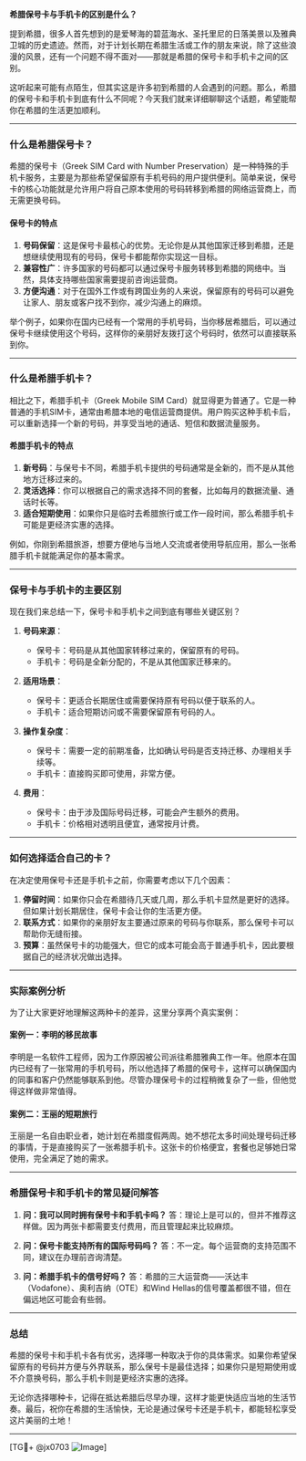 **希腊保号卡与手机卡的区别是什么？**

提到希腊，很多人首先想到的是爱琴海的碧蓝海水、圣托里尼的日落美景以及雅典卫城的历史遗迹。然而，对于计划长期在希腊生活或工作的朋友来说，除了这些浪漫的风景，还有一个问题不得不面对——那就是希腊的保号卡和手机卡之间的区别。

这听起来可能有点陌生，但其实这是许多初到希腊的人会遇到的问题。那么，希腊的保号卡和手机卡到底有什么不同呢？今天我们就来详细聊聊这个话题，希望能帮你在希腊的生活更加顺利。

---

### **什么是希腊保号卡？**

希腊的保号卡（Greek SIM Card with Number Preservation）是一种特殊的手机卡服务，主要是为那些希望保留原有手机号码的用户提供便利。简单来说，保号卡的核心功能就是允许用户将自己原本使用的号码转移到希腊的网络运营商上，而无需更换号码。

#### **保号卡的特点**
1. **号码保留**：这是保号卡最核心的优势。无论你是从其他国家迁移到希腊，还是想继续使用现有的号码，保号卡都能帮你实现这一目标。
2. **兼容性广**：许多国家的号码都可以通过保号卡服务转移到希腊的网络中。当然，具体支持哪些国家需要提前咨询运营商。
3. **方便沟通**：对于在国外工作或有跨国业务的人来说，保留原有的号码可以避免让家人、朋友或客户找不到你，减少沟通上的麻烦。

举个例子，如果你在国内已经有一个常用的手机号码，当你移居希腊后，可以通过保号卡继续使用这个号码，这样你的亲朋好友拨打这个号码时，依然可以直接联系到你。

---

### **什么是希腊手机卡？**

相比之下，希腊手机卡（Greek Mobile SIM Card）就显得更为普通了。它是一种普通的手机SIM卡，通常由希腊本地的电信运营商提供。用户购买这种手机卡后，可以重新选择一个新的号码，并享受当地的通话、短信和数据流量服务。

#### **希腊手机卡的特点**
1. **新号码**：与保号卡不同，希腊手机卡提供的号码通常是全新的，而不是从其他地方迁移过来的。
2. **灵活选择**：你可以根据自己的需求选择不同的套餐，比如每月的数据流量、通话时长等。
3. **适合短期使用**：如果你只是临时去希腊旅行或工作一段时间，那么希腊手机卡可能是更经济实惠的选择。

例如，你刚到希腊旅游，想要方便地与当地人交流或者使用导航应用，那么一张希腊手机卡就能满足你的基本需求。

---

### **保号卡与手机卡的主要区别**

现在我们来总结一下，保号卡和手机卡之间到底有哪些关键区别？

1. **号码来源**：
   - 保号卡：号码是从其他国家转移过来的，保留原有的号码。
   - 手机卡：号码是全新分配的，不是从其他国家迁移来的。

2. **适用场景**：
   - 保号卡：更适合长期居住或需要保持原有号码以便于联系的人。
   - 手机卡：适合短期访问或不需要保留原有号码的人。

3. **操作复杂度**：
   - 保号卡：需要一定的前期准备，比如确认号码是否支持迁移、办理相关手续等。
   - 手机卡：直接购买即可使用，非常方便。

4. **费用**：
   - 保号卡：由于涉及国际号码迁移，可能会产生额外的费用。
   - 手机卡：价格相对透明且便宜，通常按月计费。

---

### **如何选择适合自己的卡？**

在决定使用保号卡还是手机卡之前，你需要考虑以下几个因素：

1. **停留时间**：如果你只会在希腊待几天或几周，那么手机卡显然是更好的选择。但如果计划长期居住，保号卡会让你的生活更方便。
2. **联系方式**：如果你的亲朋好友主要通过原来的号码与你联系，那么保号卡可以帮助你无缝衔接。
3. **预算**：虽然保号卡的功能强大，但它的成本可能会高于普通手机卡，因此要根据自己的经济状况做出选择。

---

### **实际案例分析**

为了让大家更好地理解这两种卡的差异，这里分享两个真实案例：

#### **案例一：李明的移民故事**
李明是一名软件工程师，因为工作原因被公司派往希腊雅典工作一年。他原本在国内已经有了一张常用的手机号码，所以他选择了希腊的保号卡，这样可以确保国内的同事和客户仍然能够联系到他。尽管办理保号卡的过程稍微复杂了一些，但他觉得这样做非常值得。

#### **案例二：王丽的短期旅行**
王丽是一名自由职业者，她计划在希腊度假两周。她不想花太多时间处理号码迁移的事情，于是直接购买了一张希腊手机卡。这张卡的价格便宜，套餐也足够她日常使用，完全满足了她的需求。

---

### **希腊保号卡和手机卡的常见疑问解答**

1. **问：我可以同时拥有保号卡和手机卡吗？**
   答：理论上是可以的，但并不推荐这样做。因为两张卡都需要支付费用，而且管理起来比较麻烦。

2. **问：保号卡能支持所有的国际号码吗？**
   答：不一定。每个运营商的支持范围不同，建议在办理前咨询清楚。

3. **问：希腊手机卡的信号好吗？**
   答：希腊的三大运营商——沃达丰（Vodafone）、奥利吉纳（OTE）和Wind Hellas的信号覆盖都很不错，但在偏远地区可能会有些弱。

---

### **总结**

希腊的保号卡和手机卡各有优劣，选择哪一种取决于你的具体需求。如果你希望保留原有的号码并方便与外界联系，那么保号卡是最佳选择；如果你只是短期使用或不介意换号码，那么手机卡则是更经济实惠的选择。

无论你选择哪种卡，记得在抵达希腊后尽早办理，这样才能更快适应当地的生活节奏。最后，祝你在希腊的生活愉快，无论是通过保号卡还是手机卡，都能轻松享受这片美丽的土地！

---

[TG💪+ @jx0703 ![Image](https://github.com/user-attachments/assets/dbca1d08-cadb-493c-b0ec-ad6f7a83f270)]